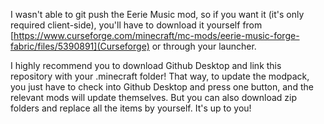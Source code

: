 I wasn't able to git push the Eerie Music mod, so if you want it (it's only required client-side), you'll have to download it yourself from [https://www.curseforge.com/minecraft/mc-mods/eerie-music-forge-fabric/files/5390891](Curseforge) or through your launcher.

I highly recommend you to download Github Desktop and link this repository with your .minecraft folder! That way, to update the modpack, you just have to check into Github Desktop and press one button, and the relevant mods will update themselves. But you can also download zip folders and replace all the items by yourself. It's up to you!
